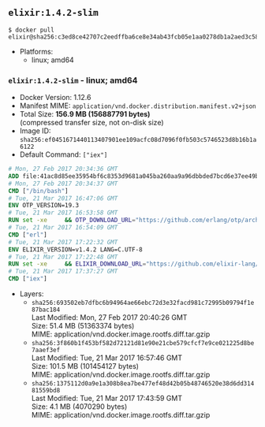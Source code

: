 ## `elixir:1.4.2-slim`

```console
$ docker pull elixir@sha256:c3ed8ce42707c2eedffba6ce8e34ab43fcb05e1aa0278db1a2aed3c5893743d5
```

-	Platforms:
	-	linux; amd64

### `elixir:1.4.2-slim` - linux; amd64

-	Docker Version: 1.12.6
-	Manifest MIME: `application/vnd.docker.distribution.manifest.v2+json`
-	Total Size: **156.9 MB (156887791 bytes)**  
	(compressed transfer size, not on-disk size)
-	Image ID: `sha256:ef0451671440113407901ee109acfc08d7096f0fb503c5746523d8b16b1a6122`
-	Default Command: `["iex"]`

```dockerfile
# Mon, 27 Feb 2017 20:34:36 GMT
ADD file:41ac8d85ee35954bf6c8353d9681a045ba260aa9a96dbbded7bcd6e37ee49bea in / 
# Mon, 27 Feb 2017 20:34:37 GMT
CMD ["/bin/bash"]
# Tue, 21 Mar 2017 16:47:06 GMT
ENV OTP_VERSION=19.3
# Tue, 21 Mar 2017 16:53:58 GMT
RUN set -xe 	&& OTP_DOWNLOAD_URL="https://github.com/erlang/otp/archive/OTP-${OTP_VERSION}.tar.gz" 	&& OTP_DOWNLOAD_SHA256="fc82c5377ad9e84a37f67f2b2b50b27fe4e689440ae9e5d0f5dcfb440a9487ac" 	&& runtimeDeps=' 		libodbc1 		libssl1.0.0 		libsctp1 		libwxgtk3.0-0 	' 	&& buildDeps=' 		curl 		ca-certificates 		autoconf 		gcc 		make 		libncurses-dev 		unixodbc-dev 		libssl-dev 		libsctp-dev 		libwxgtk3.0-dev 	' 	&& apt-get update 	&& apt-get install -y --no-install-recommends $runtimeDeps 	&& apt-get install -y --no-install-recommends $buildDeps 	&& curl -fSL -o otp-src.tar.gz "$OTP_DOWNLOAD_URL" 	&& echo "$OTP_DOWNLOAD_SHA256 otp-src.tar.gz" | sha256sum -c - 	&& mkdir -p /usr/src/otp-src 	&& tar -xzf otp-src.tar.gz -C /usr/src/otp-src --strip-components=1 	&& rm otp-src.tar.gz 	&& cd /usr/src/otp-src 	&& ./otp_build autoconf 	&& ./configure 		--enable-sctp 		--enable-dirty-schedulers 	&& make -j$(nproc) 	&& make install 	&& find /usr/local -name examples | xargs rm -rf 	&& apt-get purge -y --auto-remove $buildDeps 	&& rm -rf /usr/src/otp-src /var/lib/apt/lists/*
# Tue, 21 Mar 2017 16:54:09 GMT
CMD ["erl"]
# Tue, 21 Mar 2017 17:22:32 GMT
ENV ELIXIR_VERSION=v1.4.2 LANG=C.UTF-8
# Tue, 21 Mar 2017 17:22:48 GMT
RUN set -xe 	&& ELIXIR_DOWNLOAD_URL="https://github.com/elixir-lang/elixir/releases/download/${ELIXIR_VERSION}/Precompiled.zip" 	&& ELIXIR_DOWNLOAD_SHA256="3ff610166612db10d3f97895972882a6912e99628e31116d22406389c1de48cc"	&& buildDeps=' 		ca-certificates 		curl 		unzip 	' 	&& apt-get update 	&& apt-get install -y --no-install-recommends $buildDeps 	&& curl -fSL -o elixir-precompiled.zip $ELIXIR_DOWNLOAD_URL 	&& echo "$ELIXIR_DOWNLOAD_SHA256 elixir-precompiled.zip" | sha256sum -c - 	&& unzip -d /usr/local elixir-precompiled.zip 	&& rm elixir-precompiled.zip 	&& apt-get purge -y --auto-remove $buildDeps 	&& rm -rf /var/lib/apt/lists/*
# Tue, 21 Mar 2017 17:37:27 GMT
CMD ["iex"]
```

-	Layers:
	-	`sha256:693502eb7dfbc6b94964ae66ebc72d3e32facd981c72995b09794f1e87bac184`  
		Last Modified: Mon, 27 Feb 2017 20:40:26 GMT  
		Size: 51.4 MB (51363374 bytes)  
		MIME: application/vnd.docker.image.rootfs.diff.tar.gzip
	-	`sha256:3f860b1f453bf582d72121d81e90e21cbe579cfcf7e9ce021225d8be7aaef3ef`  
		Last Modified: Tue, 21 Mar 2017 16:57:46 GMT  
		Size: 101.5 MB (101454127 bytes)  
		MIME: application/vnd.docker.image.rootfs.diff.tar.gzip
	-	`sha256:1375112d0a9e1a308b8ea7be477ef48d42b05b48746520e38d6dd31481559bd8`  
		Last Modified: Tue, 21 Mar 2017 17:43:59 GMT  
		Size: 4.1 MB (4070290 bytes)  
		MIME: application/vnd.docker.image.rootfs.diff.tar.gzip
